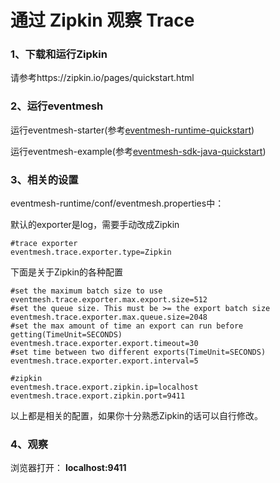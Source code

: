 # 通过 Zipkin 观察 Trace

### 1、下载和运行Zipkin

请参考https://zipkin.io/pages/quickstart.html



### 2、运行eventmesh

运行eventmesh-starter(参考[eventmesh-runtime-quickstart](../../instruction/03-runtime.md))

运行eventmesh-example(参考[eventmesh-sdk-java-quickstart](../../instruction/05-demo.md))



### 3、相关的设置

eventmesh-runtime/conf/eventmesh.properties中：

默认的exporter是log，需要手动改成Zipkin

```properties
#trace exporter
eventmesh.trace.exporter.type=Zipkin
```
下面是关于Zipkin的各种配置
```properties
#set the maximum batch size to use
eventmesh.trace.exporter.max.export.size=512
#set the queue size. This must be >= the export batch size
eventmesh.trace.exporter.max.queue.size=2048
#set the max amount of time an export can run before getting(TimeUnit=SECONDS)
eventmesh.trace.exporter.export.timeout=30
#set time between two different exports(TimeUnit=SECONDS)
eventmesh.trace.exporter.export.interval=5

#zipkin
eventmesh.trace.export.zipkin.ip=localhost
eventmesh.trace.export.zipkin.port=9411
```

以上都是相关的配置，如果你十分熟悉Zipkin的话可以自行修改。



### 4、观察

浏览器打开： **localhost:9411**
